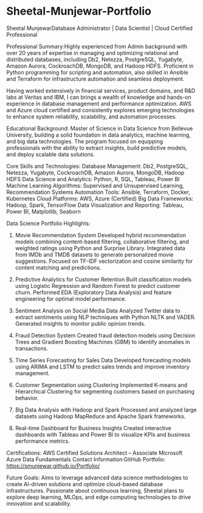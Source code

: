 # Sheetal-Munjewar-Portfolio
Sheetal MunjewarDatabase Administrator | Data Scientist | Cloud Certified Professional

Professional Summary:Highly experienced from Admin background with over 20 years of expertise in managing and optimizing relational and distributed databases, including Db2, Netezza, PostgreSQL, Yugabyte, Amazon Aurora, CockroachDB, MongoDB, and Hadoop HDFS. Proficient in Python programming for scripting and automation, also skilled in Ansible and Terraform for infrastructure automation and seamless deployment.

Having worked extensively in financial services, product domains, and R&D labs at Veritas and IBM, I can brings a wealth of knowledge and hands-on experience in database management and performance optimization. AWS and Azure cloud certified and consistently explores emerging technologies to enhance system reliability, scalability, and automation processes.

Educational Background: Master of Science in Data Science from Bellevue University, building a solid foundation in data analytics, machine learning, and big data technologies. The program focused on equipping professionals with the ability to extract insights, build predictive models, and deploy scalable data solutions.

Core Skills and Technologies:
Database Management: Db2, PostgreSQL, Netezza, Yugabyte, CockroachDB, Amazon Aurora, MongoDB, Hadoop HDFS
Data Science and Analytics: Python, R, SQL, Tableau, Power BI
Machine Learning Algorithms: Supervised and Unsupervised Learning, Recommendation Systems
Automation Tools: Ansible, Terraform, Docker, Kubernetes
Cloud Platforms: AWS, Azure (Certified)
Big Data Frameworks: Hadoop, Spark, TensorFlow
Data Visualization and Reporting: Tableau, Power BI, Matplotlib, Seaborn


Data Science Portfolio Highlights:

1. Movie Recommendation System
Developed hybrid recommendation models combining content-based filtering, collaborative filtering, and weighted ratings using Python and Surprise Library.
Integrated data from IMDb and TMDB datasets to generate personalized movie suggestions.
Focused on TF-IDF vectorization and cosine similarity for content matching and predictions.

2. Predictive Analytics for Customer Retention
Built classification models using Logistic Regression and Random Forest to predict customer churn.
Performed EDA (Exploratory Data Analysis) and feature engineering for optimal model performance.

3. Sentiment Analysis on Social Media Data
Analyzed Twitter data to extract sentiments using NLP techniques with Python NLTK and VADER.
Generated insights to monitor public opinion trends.

4. Fraud Detection System
Created fraud detection models using Decision Trees and Gradient Boosting Machines (GBM) to identify anomalies in transactions.

5. Time Series Forecasting for Sales Data
Developed forecasting models using ARIMA and LSTM to predict sales trends and improve inventory management.

6. Customer Segmentation using Clustering
Implemented K-means and Hierarchical Clustering for segmenting customers based on purchasing behavior.

7. Big Data Analysis with Hadoop and Spark
Processed and analyzed large datasets using Hadoop MapReduce and Apache Spark frameworks.

8. Real-time Dashboard for Business Insights
Created interactive dashboards with Tableau and Power BI to visualize KPIs and business performance metrics.

Certifications:
AWS Certified Solutions Architect – Associate
Microsoft Azure Data Fundamentals
Contact Information:GitHub Portfolio: https://smunjewar.github.io/Portfolio/

Future Goals: Aims to leverage advanced data science methodologies to create AI-driven solutions and optimize cloud-based database infrastructures. Passionate about continuous learning, Sheetal plans to explore deep learning, MLOps, and edge computing technologies to drive innovation and scalability.
